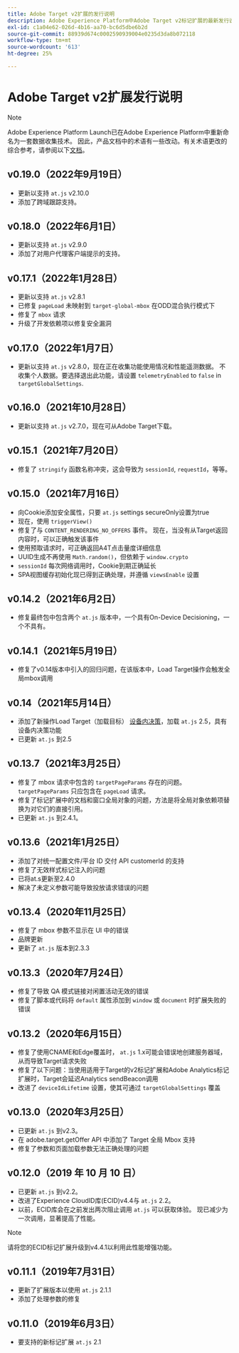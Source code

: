 ```yaml
---
title: Adobe Target v2扩展的发行说明
description: Adobe Experience Platform中Adobe Target v2标记扩展的最新发行说明。
exl-id: c1a04e62-026d-4b16-aa70-bc6d5dbe6b2d
source-git-commit: 88939d674c0002590939004e0235d3da8b072118
workflow-type: tm+mt
source-wordcount: '613'
ht-degree: 25%

---
```


# Adobe Target v2扩展发行说明

>[!NOTE]
>
>Adobe Experience Platform Launch已在Adobe Experience Platform中重新命名为一套数据收集技术。 因此，产品文档中的术语有一些改动。有关术语更改的综合参考，请参阅以下[文档](../../../term-updates.md)。

## v0.19.0（2022年9月19日）

- 更新以支持 `at.js` v2.10.0
- 添加了跨域跟踪支持。

## v0.18.0（2022年6月1日）

- 更新以支持 `at.js` v2.9.0
- 添加了对用户代理客户端提示的支持。

## v0.17.1（2022年1月28日）

- 更新以支持 `at.js` v2.8.1
- 已修复 `pageLoad` 未映射到 `target-global-mbox` 在ODD混合执行模式下
- 修复了 `mbox` 请求
- 升级了开发依赖项以修复安全漏洞

## v0.17.0（2022年1月7日）

- 更新以支持 `at.js` v2.8.0，现在正在收集功能使用情况和性能遥测数据。  不收集个人数据。要选择退出此功能，请设置 `telemetryEnabled` to `false` in `targetGlobalSettings`.

## v0.16.0（2021年10月28日）

- 更新以支持 `at.js` v2.7.0，现在可从Adobe Target下载。

## v0.15.1（2021年7月20日）

- 修复了 `stringify` 函数名称冲突，这会导致为 `sessionId`, `requestId`，等等。

## v0.15.0（2021年7月16日）

- 向Cookie添加安全属性，只要 `at.js` settings secureOnly设置为true
- 现在，使用 `triggerView()`
- 修复了与 `CONTENT_RENDERING_NO_OFFERS` 事件。 现在，当没有从Target返回内容时，可以正确触发该事件
- 使用预取请求时，可正确返回A4T点击量度详细信息
- UUID生成不再使用 `Math.random()`，但依赖于 `window.crypto`
- `sessionId` 每次网络调用时，Cookie到期正确延长
- SPA视图缓存初始化现已得到正确处理，并遵循 `viewsEnable` 设置

## v0.14.2（2021年6月2日）

- 修复最终包中包含两个 `at.js` 版本中，一个具有On-Device Decisioning，一个不具有。

## v0.14.1（2021年5月19日）

- 修复了v0.14版本中引入的回归问题，在该版本中，Load Target操作会触发全局mbox调用

## v0.14（2021年5月14日）

- 添加了新操作Load Target（加载目标） [设备内决策](./overview.md#load-target-with-on-device-decisioning)，加载 `at.js` 2.5，具有设备内决策功能
- 已更新 `at.js` 到2.5


## v0.13.7（2021年3月25日）

- 修复了 mbox 请求中包含的 `targetPageParams` 存在的问题。`targetPageParams` 只应包含在 `pageLoad` 请求。
- 修复了标记扩展中的文档和窗口全局对象的问题，方法是将全局对象依赖项替换为对它们的直接引用。
- 已更新 `at.js` 到2.4.1。

## v0.13.6（2021年1月25日）

- 添加了对统一配置文件/平台 ID 交付 API customerId 的支持
- 修复了无效样式标记注入的问题
- 已将at.s更新至2.4.0
- 解决了未定义参数可能导致投放请求错误的问题

## v0.13.4（2020年11月25日）

- 修复了 mbox 参数不显示在 UI 中的错误
- 品牌更新
- 更新了 `at.js` 版本到2.3.3

## v0.13.3（2020年7月24日）

- 修复了导致 QA 模式链接对闲置活动无效的错误
- 修复了脚本或代码将 `default` 属性添加到 `window` 或 `document` 时扩展失败的错误

## v0.13.2（2020年6月15日）

- 修复了使用CNAME和Edge覆盖时， `at.js` 1.x可能会错误地创建服务器域，从而导致Target请求失败
- 修复了以下问题：当使用适用于Target的v2标记扩展和Adobe Analytics标记扩展时，Target会延迟Analytics sendBeacon调用
- 改进了 `deviceIdLifetime` 设置，使其可通过 `targetGlobalSettings` 覆盖

## v0.13.0（2020年3月25日）

- 已更新 `at.js` 到v2.3。
- 在 adobe.target.getOffer API 中添加了 Target 全局 Mbox 支持
- 修复了参数和页面加载参数无法正确处理的问题

## v0.12.0（2019 年 10 月 10 日）

- 已更新 `at.js` 到v2.2。
- 改进了Experience CloudID库(ECID)v4.4与 `at.js` 2.2。
- 以前，ECID库会在之前发出两次阻止调用 `at.js` 可以获取体验。 现已减少为一次调用，显著提高了性能。

>[!NOTE]
>请将您的ECID标记扩展升级到v4.4.1以利用此性能增强功能。

## v0.11.1（2019年7月31日）

- 更新了扩展版本以使用 `at.js` 2.1.1
- 添加了处理参数的修复

## v0.11.0（2019年6月3日）

- 要支持的新标记扩展 `at.js` 2.1
